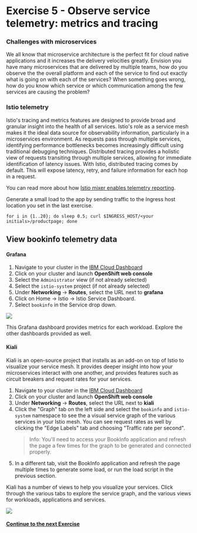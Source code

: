 # Exercise 5 - Observe service telemetry: metrics and tracing

### Challenges with microservices

We all know that microservice architecture is the perfect fit for cloud native applications and it increases the delivery velocities greatly. Envision you have many microservices that are delivered by multiple teams, how do you observe the the overall platform and each of the service to find out exactly what is going on with each of the services?  When something goes wrong, how do you know which service or which communication among the few services are causing the problem?

### Istio telemetry

Istio's tracing and metrics features are designed to provide broad and granular insight into the health of all services. Istio's role as a service mesh makes it the ideal data source for observability information, particularly in a microservices environment. As requests pass through multiple services, identifying performance bottlenecks becomes increasingly difficult using traditional debugging techniques. Distributed tracing provides a holistic view of requests transiting through multiple services, allowing for immediate identification of latency issues. With Istio, distributed tracing comes by default. This will expose latency, retry, and failure information for each hop in a request.

You can read more about how [Istio mixer enables telemetry reporting](https://istio.io/docs/concepts/policy-and-control/mixer.html).


Generate a small load to the app by sending traffic to the Ingress host location you set in the last exercise.

```shell
for i in {1..20}; do sleep 0.5; curl $INGRESS_HOST/<your initials>/productpage; done
```

## View bookinfo telemetry data

#### Grafana

1. Navigate to your cluster in the [IBM Cloud Dashboard](https://cloud.ibm.com/kubernetes/clusters)
2. Click on your cluster and launch **OpenShift web console**
2. Select the `Administrator` view (if not already selected) 
2. Select the `istio-system` project (if not already selected)
4. Under **Networking** -> **Routes**, select the URL next to **grafana**
3. Click on Home -> Istio -> Istio Service Dashboard.
4. Select `bookinfo` in the Service drop down.

![](../README_images/bookinfo-grafana.png)

This Grafana dashboard provides metrics for each workload. Explore the other dashboards provided as well.


#### Kiali

Kiali is an open-source project that installs as an add-on on top of Istio to visualize your service mesh. It provides deeper insight into how your microservices interact with one another, and provides features such as circuit breakers and request rates for your services.

1. Navigate to your cluster in the [IBM Cloud Dashboard](https://cloud.ibm.com/kubernetes/clusters)
2. Click on your cluster and launch **OpenShift web console**
4. Under **Networking** -> **Routes**, select the URL next to **kiali**
5. Click the "Graph" tab on the left side and select the `bookinfo` and `istio-system` namespace to see the a visual service graph of the various services in your Istio mesh. You can see request rates as well by clicking the "Edge Labels" tab and choosing "Traffic rate per second".
    > Info: You'll need to access your BookInfo application and refresh the page a few times for the graph to be generated and connected properly.
6. In a different tab, visit the BookInfo application and refresh the page multiple times to generate some load, or run the load script in the previous section.

Kiali has a number of views to help you visualize your services. Click through the various tabs to explore the service graph, and the various views for workloads, applications and services.

![](../README_images/bookinfo-kiali.png) 



#### [Continue to the next Exercise](../exercise-6/README.md)

